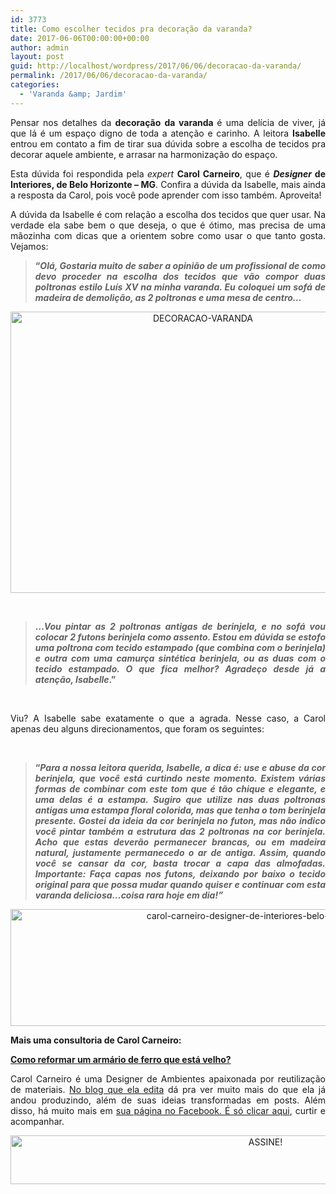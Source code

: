 ```yaml
---
id: 3773
title: Como escolher tecidos pra decoração da varanda?
date: 2017-06-06T00:00:00+00:00
author: admin
layout: post
guid: http://localhost/wordpress/2017/06/06/decoracao-da-varanda/
permalink: /2017/06/06/decoracao-da-varanda/
categories:
  - 'Varanda &amp; Jardim'
---
```

<p style="text-align: justify;">
  Pensar nos detalhes da <strong>decoração</strong> <strong>da varanda </strong>é uma delícia de viver, já que lá é um espaço digno de toda a atenção e carinho. A leitora <strong>Isabelle</strong> entrou em contato a fim de tirar sua dúvida sobre a escolha de tecidos pra decorar aquele ambiente, e arrasar na harmonização do espaço.
</p>

<p style="text-align: justify;" align="justify">
  Esta dúvida foi respondida pela <em>expert</em> <strong>Carol Carneiro</strong>, que é <strong><em>Designer</em> de Interiores, de Belo Horizonte &#8211; MG</strong>. Confira a dúvida da Isabelle, mais ainda a resposta da Carol, pois você pode aprender com isso também. Aproveita!
</p>

<!--more-->

<p align="justify">
  A dúvida da Isabelle é com relação a escolha dos tecidos que quer usar. Na verdade ela sabe bem o que deseja, o que é ótimo, mas precisa de uma mãozinha com dicas que a orientem sobre como usar o que tanto gosta. Vejamos:
</p>

> <p align="justify">
>   <strong>“<em>Olá, Gostaria muito de saber a opinião de um profissional de como devo proceder na escolha dos tecidos que vão compor duas poltronas estilo Luís XV na minha varanda. Eu coloquei um sofá de madeira de demolição, as 2 poltronas e uma mesa de centro…</em></strong>
> </p>

<p align="center">
  <img class="alignnone size-full wp-image-13900" src="http://www.trololodemulher.com.br/blog/wp-content/uploads/2017/06/DECORACAO-VARANDA.jpg" alt="DECORACAO-VARANDA" width="600" height="450" />
</p>

&nbsp;

> <p align="justify">
>   <strong>…<em>Vou pintar as 2 poltronas antigas de berinjela, e no sofá vou colocar 2 futons berinjela como assento. Estou em dúvida se estofo uma poltrona com tecido estampado (que combina com o berinjela) e outra com uma camurça sintética berinjela, ou as duas com o tecido estampado. O que fica melhor? Agradeço desde já a atenção, Isabelle</em>.”</strong>
> </p>

&nbsp;

<p align="justify">
  Viu? A Isabelle sabe exatamente o que a agrada. Nesse caso, a Carol apenas deu alguns direcionamentos, que foram os seguintes:
</p>

&nbsp;

> <p align="justify">
>   <strong>“<em>Para a nossa leitora querida, Isabelle, a dica é: use e abuse da cor berinjela, que você está curtindo neste momento. Existem várias formas de combinar com este tom que é tão chique e elegante, e uma delas é a estampa. Sugiro que utilize nas duas poltronas antigas uma estampa floral colorida, mas que tenha o tom berinjela presente. Gostei da ideia da cor berinjela no futon, mas não indico você pintar também a estrutura das 2 poltronas na cor berinjela. Acho que estas deverão permanecer brancas, ou em madeira natural, justamente permanecedo o ar de antiga. Assim, quando você se cansar da cor, basta trocar a capa das almofadas. Importante: Faça capas nos futons, deixando por baixo o tecido original para que possa mudar quando quiser e continuar com esta varanda deliciosa&#8230;coisa rara hoje em dia!”</em></strong>
> </p>

<p align="center">
  <img class="alignnone size-full wp-image-12959" src="http://www.trololodemulher.com.br/blog/wp-content/uploads/2016/09/CAROL-CARNEIRO-DESIGNER-DE-INTERIORES-BELO-HORIZONTE-MG.jpg" alt="carol-carneiro-designer-de-interiores-belo-horizonte-mg" width="800" height="187" />
</p>

**Mais uma consultoria de Carol Carneiro:**

**<a href="http://www.trololodemulher.com.br/2016/09/20/armario-de-ferro/" target="_blank">Como reformar um armário de ferro que está velho?</a>**

<p style="text-align: justify;">
  Carol Carneiro é uma Designer de Ambientes apaixonada por reutilização de materiais. <a href="http://blogcarolcarneiro.blogspot.com.br/" target="_blank">No blog que ela edita</a> dá pra ver muito mais do que ela já andou produzindo, além de suas ideias transformadas em posts. Além disso, há muito mais em <a href="https://www.facebook.com/Blog-Carol-Carneiro-185450341509448/" target="_blank">sua página no Facebook. É só clicar aqui</a>, curtir e acompanhar.
</p>

<p align="center">
  <a href="http://feedburner.google.com/fb/a/mailverify?uri=blogbichafemea&loc=pt_BR" target="_blank"><img class="alignnone size-full wp-image-10439" src="http://www.trololodemulher.com.br/blog/wp-content/uploads/2014/09/ASSINE.png" alt="ASSINE!" width="800" height="78" /></a>
</p>

<p align="center">